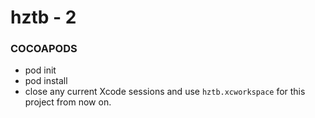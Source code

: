 hztb - 2
=============

### COCOAPODS
 - pod init
 - pod install
 - close any current Xcode sessions and use `hztb.xcworkspace` for this project from now on.